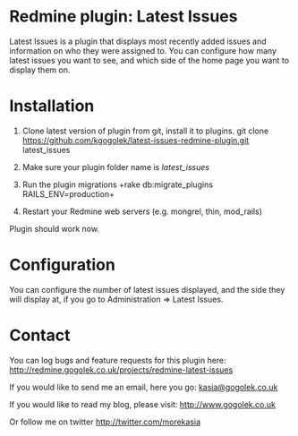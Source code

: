 Redmine plugin: Latest Issues
=============================

Latest Issues is a plugin that displays most recently added issues and information on who they were assigned to.
You can configure how many latest issues you want to see, and which side of the home page you want to display them on.

Installation
============
1. Clone latest version of plugin from git, install it to plugins. git clone https://github.com/kgogolek/latest-issues-redmine-plugin.git latest_issues

2. Make sure your plugin folder name is *latest_issues*

3. Run the plugin migrations +rake db:migrate_plugins RAILS_ENV=production+

4. Restart your Redmine web servers (e.g. mongrel, thin, mod_rails)

Plugin should work now.

Configuration
============

You can configure the number of latest issues displayed, and the side they will display at, if you go to Administration => Latest Issues.

Contact
=======

You can log bugs and feature requests for this plugin here:
http://redmine.gogolek.co.uk/projects/redmine-latest-issues

If you would like to send me an email, here you go: kasia@gogolek.co.uk

If you would like to read my blog, please visit:
http://www.gogolek.co.uk

Or follow me on twitter http://twitter.com/morekasia
